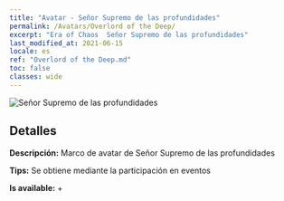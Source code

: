 ```yaml
---
title: "Avatar - Señor Supremo de las profundidades"
permalink: /Avatars/Overlord of the Deep/
excerpt: "Era of Chaos  Señor Supremo de las profundidades"
last_modified_at: 2021-06-15
locale: es
ref: "Overlord of the Deep.md"
toc: false
classes: wide
---
```

 ![Señor Supremo de las profundidades](/images/a/avatarFrame_81.png)

## Detalles

 **Descripción:** Marco de avatar de Señor Supremo de las profundidades 

 **Tips:** Se obtiene mediante la participación en eventos 

 **Is available:**  + 

